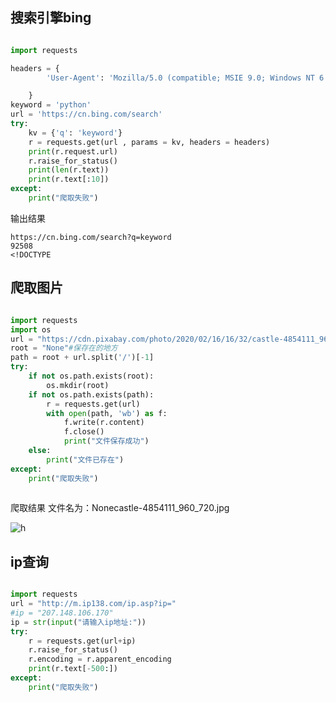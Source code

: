 
## 搜索引擎bing
```py

import requests

headers = {
        'User-Agent': 'Mozilla/5.0 (compatible; MSIE 9.0; Windows NT 6.1; Trident/5.0; chromeframe/13.0.782.215'

    }
keyword = 'python'
url = 'https://cn.bing.com/search'
try:
    kv = {'q': 'keyword'}
    r = requests.get(url , params = kv, headers = headers)
    print(r.request.url)
    r.raise_for_status()
    print(len(r.text))
    print(r.text[:10])
except:
    print("爬取失败")


```
输出结果
```
https://cn.bing.com/search?q=keyword
92508
<!DOCTYPE 
```

## 爬取图片

```py

import requests
import os
url = "https://cdn.pixabay.com/photo/2020/02/16/16/32/castle-4854111_960_720.jpg"
root = "None"#保存在的地方
path = root + url.split('/')[-1]
try:
    if not os.path.exists(root):
        os.mkdir(root)
    if not os.path.exists(path):
        r = requests.get(url)
        with open(path, 'wb') as f:
            f.write(r.content)
            f.close()
            print("文件保存成功")
    else:
        print("文件已存在")
except:
    print("爬取失败")
    
```

爬取结果 文件名为：Nonecastle-4854111_960_720.jpg

![h](https://cdn.pixabay.com/photo/2020/02/16/16/32/castle-4854111_960_720.jpg)


## ip查询
```py

import requests
url = "http://m.ip138.com/ip.asp?ip="
#ip = "207.148.106.170"
ip = str(input("请输入ip地址:"))
try:
    r = requests.get(url+ip)
    r.raise_for_status()
    r.encoding = r.apparent_encoding
    print(r.text[-500:])
except:
    print("爬取失败")
    
    
   ```
   
   
   

